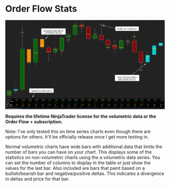 # Order Flow Stats

<img src="./screenshot.png" alt="TrustMeBro" style="display: block; margin: 0 auto">

**Requires the lifetime NinjaTrader license for the volumetric data or the Order Flow + subscription.**

Note: I've only tested this on time series charts even though there are options for others. It'll be officially release once I get more testing in.

Normal volumetric charts have wide bars with additional data that limits the number of bars you can have on your chart. This displays some of the statistics on non-volumetric charts using the a volumetric data series. You can set the number of columns to display in the table or just show the values for the last bar. Also included are bars that paint based on a bullish/bearish bar and negative/positive deltas. This indicates a divergence in deltas and price for that bar.
